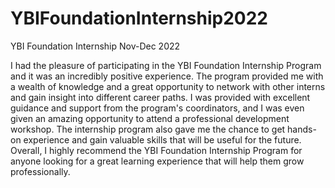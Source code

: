 # YBIFoundationInternship2022
YBI Foundation Internship Nov-Dec 2022

I had the pleasure of participating in the YBI Foundation Internship Program and it was an incredibly positive experience. The program provided me with a wealth of knowledge and a great opportunity to network with other interns and gain insight into different career paths. I was provided with excellent guidance and support from the program's coordinators, and I was even given an amazing opportunity to attend a professional development workshop. The internship program also gave me the chance to get hands-on experience and gain valuable skills that will be useful for the future. Overall, I highly recommend the YBI Foundation Internship Program for anyone looking for a great learning experience that will help them grow professionally.
